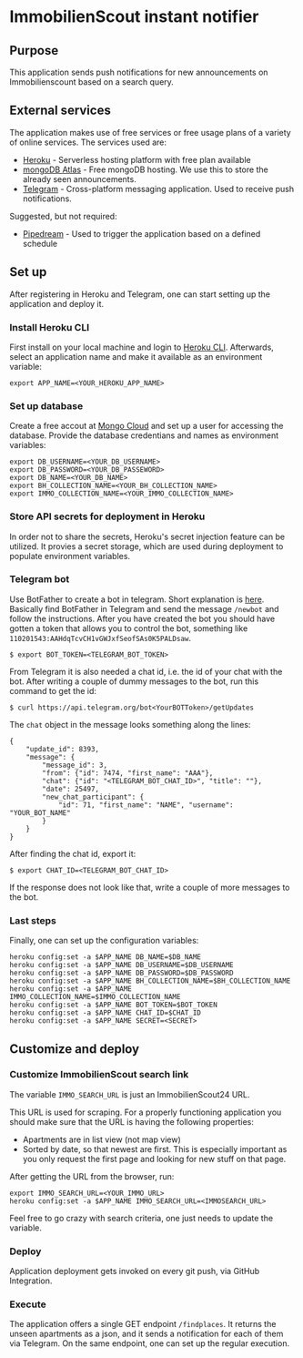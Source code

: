 # ImmobilienScout instant notifier

## Purpose

This application sends push notifications for new announcements on Immobilienscount based on a search query.

## External services

The application makes use of free services or free usage plans of a variety of online services. The services used are:
- [Heroku](https://heroku.com) - Serverless hosting platform with free plan available
- [mongoDB Atlas](https://www.mongodb.com/cloud) - Free mongoDB hosting. We use this to store the already seen announcements.
- [Telegram](https://www.telegram.org/) - Cross-platform messaging application. Used to receive push notifications.

Suggested, but not required:
- [Pipedream](https://pipedream.com) - Used to trigger the application based on a defined schedule

## Set up

After registering in Heroku and Telegram, one can start setting up the application and deploy it.

### Install Heroku CLI

First install on your local machine and login to [Heroku CLI](https://devcenter.heroku.com/articles/heroku-cli). Afterwards, select an application name and make it available as an environment variable:

```
export APP_NAME=<YOUR_HEROKU_APP_NAME>
```

### Set up database

Create a free accout at [Mongo Cloud](https://www.mongodb.com/cloud) and set up a user for accessing the database. Provide the database credentians and names as environment variables:

```
export DB_USERNAME=<YOUR_DB_USERNAME>
export DB_PASSWORD=<YOUR_DB_PASSEWORD>
export DB_NAME=<YOUR_DB_NAME>
export BH_COLLECTION_NAME=<YOUR_BH_COLLECTION_NAME>
export IMMO_COLLECTION_NAME=<YOUR_IMMO_COLLECTION_NAME>
```

### Store API secrets for deployment in Heroku

In order not to share the secrets, Heroku's secret injection feature can be utilized. It provies a secret storage, which are used during deployment to populate environment variables.


### Telegram bot
Use BotFather to create a bot in telegram. Short explanation is [here](https://core.telegram.org/bots#6-botfather).
Basically find BotFather in Telegram and send the message `/newbot` and follow the instructions.
After you have created the bot you should have gotten a token that allows you to control the bot, something like `110201543:AAHdqTcvCH1vGWJxfSeofSAs0K5PALDsaw`.

```
$ export BOT_TOKEN=<TELEGRAM_BOT_TOKEN>
```

From Telegram it is also needed a chat id, i.e. the id of your chat with the bot. 
After writing a couple of dummy messages to the bot, run this command to get the id:
```
$ curl https://api.telegram.org/bot<YourBOTToken>/getUpdates
```

The `chat` object in the message looks something along the lines:
```
{
    "update_id": 8393,
    "message": {
        "message_id": 3,
        "from": {"id": 7474, "first_name": "AAA"},
        "chat": {"id": "<TELEGRAM_BOT_CHAT_ID>", "title": ""},
        "date": 25497,
        "new_chat_participant": {
            "id": 71, "first_name": "NAME", "username": "YOUR_BOT_NAME"
        }
    }
}
```

After finding the chat id, export it:
```
$ export CHAT_ID=<TELEGRAM_BOT_CHAT_ID>
```
If the response does not look like that, write a couple of more messages to the bot.

### Last steps

Finally, one can set up the configuration variables:
```
heroku config:set -a $APP_NAME DB_NAME=$DB_NAME
heroku config:set -a $APP_NAME DB_USERNAME=$DB_USERNAME
heroku config:set -a $APP_NAME DB_PASSWORD=$DB_PASSWORD
heroku config:set -a $APP_NAME BH_COLLECTION_NAME=$BH_COLLECTION_NAME
heroku config:set -a $APP_NAME IMMO_COLLECTION_NAME=$IMMO_COLLECTION_NAME
heroku config:set -a $APP_NAME BOT_TOKEN=$BOT_TOKEN
heroku config:set -a $APP_NAME CHAT_ID=$CHAT_ID
heroku config:set -a $APP_NAME SECRET=<SECRET>
```

## Customize and deploy

### Customize ImmobilienScout search link

The variable `IMMO_SEARCH_URL` is just an ImmobilienScout24 URL. 

This URL is used for scraping. For a properly functioning application you should make sure that the URL is having the following properties:
- Apartments are in list view (not map view)
- Sorted by date, so that newest are first. This is especially important as you only request the first page and looking for new stuff on that page.

After getting the URL from the browser, run: 
```
export IMMO_SEARCH_URL=<YOUR_IMMO_URL>
heroku config:set -a $APP_NAME IMMO_SEARCH_URL=<IMMOSEARCH_URL>
```

Feel free to go crazy with search criteria, one just needs to update the variable.

### Deploy

Application deployment gets invoked on every git push, via GitHub Integration.

### Execute

The application offers a single GET endpoint `/findplaces`. It returns the unseen apartments as a json, and it sends a notification for each of them via Telegram. On the same endpoint, one can set up the regular execution.